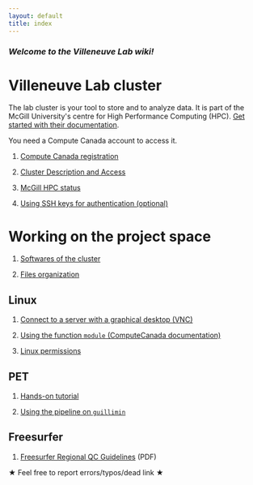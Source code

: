 ```yaml
---
layout: default
title: index
---
```



### *Welcome to the Villeneuve Lab wiki!*

# Villeneuve Lab cluster

The lab cluster is your tool to store and to analyze data. It is part of the McGill University's centre for High Performance Computing (HPC). [Get started with their documentation][mcgillHPC-doc].

You need a Compute Canada account to access it.

1. [Compute Canada registration](./ComputeCanada-Registration)

2. [Cluster Description and Access](./Cluster-Description)

3. [McGill HPC status][mcgillHPC-status]

4. [Using SSH keys for authentication (optional)](./Using-SSH-keys-for-authentication)

# Working on the project space 

1. [Softwares of the cluster](./Neuroimaging-softwares)

2. [Files organization](./Files-organization)

## Linux

1. [Connect to a server with a graphical desktop (VNC)](./Connect-to-a-server-with-a-graphical-desktop)

2. [Using the function `module` (ComputeCanada documentation)][using-module]

3. [Linux permissions](./Linux-permissions)

## PET

1. [Hands-on tutorial](https://github.com/villeneuvelab/vlpp/wiki/PET-Tutorial)

2. [Using the pipeline on `guillimin`](./VLPP-on-the-cluster)

## Freesurfer

1. [Freesurfer Regional QC Guidelines](./data/Freesurfer-Regional-QC-Guidelines.pdf) (PDF)

★ Feel free to report errors/typos/dead link ★

[mcgillHPC-doc]: http://www.hpc.mcgill.ca/index.php/starthere
[mcgillHPC-status]: http://www.hpc.mcgill.ca/index.php/guillimin-status
[using-module]: https://docs.computecanada.ca/wiki/Utiliser_des_modules/en
